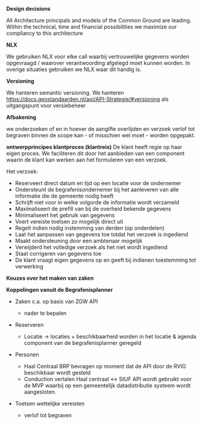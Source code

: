 **Design decisions**


All Architecture principals and models of the Common Ground are leading. Within the technical, time and financial possibilities we maximize our compliancy to this architecture 

**NLX**

We gebruiken NLX voor elke call waarbij vertrouwelijke gegevens worden opgevraagd / waarover verantwoording afgelegd moet kunnen worden. In overige situaties gebruiken we NLX waar dit handig is.

**Versioning**

We hanteren semantic versioning. 
We hanteren https://docs.geostandaarden.nl/api/API-Strategie/#versioning  als uitgangspunt voor versiebeheer

**Afbakening**

we onderzoeken of en in hoever de aangifte overlijden en verzoek verlof tot begraven binnen de scope kan - of misschien wel moet - worden opgepakt.

**ontwerpprincipes klantproces (klantreis)**
De klant heeft regie op haar eigen proces. We faciliteren dit door het aanbieden van een component waarin de klant kan werken aan het formuleren van een verzoek. 

Het verzoek:
- Reserveert direct datum en tijd op een locatie voor de ondernemer
- Ondersteunt de begrafenisondernemer bij het aanleveren van alle informatie die de gemeente nodig heeft
- Schrijft niet voor in welke volgorde de informatie wordt verzameld
- Maximaliseert de prefill van bij de overheid bekende gegevens
- Minimaliseert het gebruik van gegevens
- Voert vereiste toetsen zo mogelijk direct uit
- Regelt indien nodig instemming van derden (op onderdelen)
- Laat het aanpassen van gegevens toe totdat het verzoek is ingediend
- Maakt ondersteuning door een ambtenaar mogelijk
- Verwijderd het volledige verzoek als het niet wordt ingediend
- Staat corrigeren van gegevens toe
- De klant vraagt eigen gegevens op en geeft bij indienen toestemming tot verwerking

**Keuzes over het maken van zaken**


**Koppelingen vanuit de Begrafenisplanner**

- Zaken c.a. op basis van ZGW API
   - nader te bepalen


- Reserveren
	- Locatie -> locaties + beschikbaarheid worden in het locatie & agenda component van de begrafenisplanner geregeld
	
	
- Personen
	- Haal Centraal BRP bevragen op moment dat de API door de RVIG beschikbaar wordt gesteld
	- Conduction vertalen Haal centraal <-> StUF  API wordt gebruikt voor de MVP waarbij op een gemeentelijk datadistributie systeem wordt aangesloten.
	
- Toetsen wettelijke vereisten
	- verlof tot begraven

